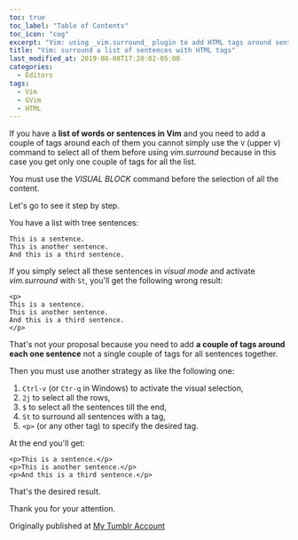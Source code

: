 ```yaml
---
toc: true
toc_label: "Table of Contents"
toc_icon: "cog"
excerpt: "Vim: using _vim.surround_ plugin to add HTML tags around sentences"
title: "Vim: surround a list of sentences with HTML tags"
last_modified_at: 2019-08-08T17:20:02-05:00
categories:
  - Editors
tags:
  - Vim
  - GVim
  - HTML
---
```




If you have a **list of words or sentences in Vim** and you need to add a couple of tags around each of them you cannot simply use the `V` (upper v) command to select all of them before using _vim.surround_ because in this case you get only one couple of tags
for all the list. 


You must use the *VISUAL BLOCK* command before the
selection of all the content. 

Let's go to see it step by step.  

You have a list with tree sentences:

```
This is a sentence.
This is another sentence.
And this is a third sentence.
```
If you  simply  select all these sentences in _visual mode_ and activate _vim.surround_ with `St`, you'll get the following wrong result:

```
<p>
This is a sentence.
This is another sentence.
And this is a third sentence.
</p>
```
That's not your proposal because you need to add **a couple of tags around each one sentence** not a single couple of tags for all sentences together.

Then you must use another strategy as like the following one:

1. `Ctrl-v` (or `Ctr-q` in Windows) to activate the visual selection, 
1. `2j` to select all the rows, 
1. `$` to select all the sentences till the end, 
1. `St` to surround all sentences with a tag, 
1. `<p>` (or any other tag) to specify the desired tag.

At the end you'll get:

```
<p>This is a sentence.</p>
<p>This is another sentence.</p>
<p>And this is a third sentence.</p>

```

That's the desired result.

Thank you for your attention.

Originally published at [My Tumblr Account](https://francopasut-en.blogspot.com/2018/08/vim-surround-list-of-sentences-with-tags.html)
